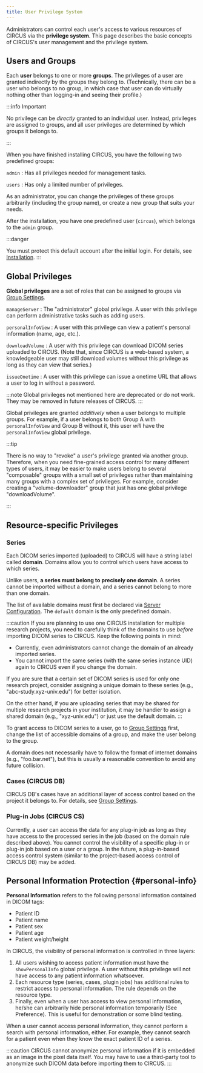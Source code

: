 ```yaml
---
title: User Privilege System
---
```


Administrators can control each user's access to various resources of CIRCUS via the **privilege system**. This page describes the basic concepts of CIRCUS's user management and the privilege system.

## Users and Groups

Each **user** belongs to one or more **groups**. The privileges of a user are granted indirectly by the groups they belong to. (Technically, there can be a user who belongs to no group, in which case that user can do virtually nothing other than logging-in and seeing their profile.)

:::info Important

No privilege can be _directly_ granted to an individual user. Instead, privileges are assigned to groups, and all user privileges are determined by which groups it belongs to.

:::

When you have finished installing CIRCUS, you have the following two predefined groups:

`admin`
: Has all privileges needed for management tasks.

`users`
: Has only a limited number of privileges.

As an administrator, you can change the privileges of these groups arbitrarily (including the group name), or create a new group that suits your needs.

After the installation, you have one predefined user (`circus`), which belongs to the `admin` group.

:::danger

You must protect this default account after the initial login. For details, see [Installation](installation.mdx).
:::

## Global Privileges

**Global privileges** are a set of roles that can be assigned to groups via [Group Settings](group-settings.md).

`manageServer`
: The "administrator" global privilege. A user with this privilege can perform administrative tasks such as adding users.

`personalInfoView`
: A user with this privilege can view a patient's personal information (name, age, etc.).

`downloadVolume`
: A user with this privilege can download DICOM series uploaded to CIRCUS. (Note that, since CIRCUS is a web-based system, a knowledgeable user may still download volumes without this privilege as long as they can view that series.)

`issueOnetime`
: A user with this privilege can issue a onetime URL that allows a user to log in without a password.

:::note
Global privileges not mentioned here are deprecated or do not work. They may be removed in future releases of CIRCUS.
:::

Global privileges are granted _additively_ when a user belongs to multiple groups. For example, if a user belongs to both Group A with `personalInfoView` and Group B without it, this user _will_ have the `personalInfoView` global privilege.

:::tip

There is no way to "revoke" a user's privilege granted via another group. Therefore, when you need fine-grained access control for many different types of users, it may be easier to make users belong to several "composable" groups with a small set of privileges rather than maintaining many groups with a complex set of privileges. For example, consider creating a "volume-downloader" group that just has one global privilege "downloadVolume".

:::

## Resource-specific Privileges

### Series

Each DICOM series imported (uploaded) to CIRCUS will have a string label called **domain**. Domains allow you to control which users have access to which series.

Unlike users, **a series must belong to precisely one domain**. A series cannot be imported without a domain, and a series cannot belong to more than one domain.

The list of available domains must first be declared via [Server Configuration](server-configuration.md). The `default` domain is the only predefined domain.

:::caution
If you are planning to use one CIRCUS installation for multiple research projects, you need to carefully think of the domains to use _before_ importing DICOM series to CIRCUS. Keep the following points in mind:

- Currently, even administrators cannot change the domain of an already imported series.
- You cannot import the same series (with the same series instance UID) again to CIRCUS even if you change the domain.

If you are sure that a certain set of DICOM series is used for only one research project, consider assigning a unique domain to these series (e.g., "abc-study.xyz-univ.edu") for better isolation.

On the other hand, if you are uploading series that may be shared for multiple research projects in your institution, it may be handier to assign a shared domain (e.g., "xyz-univ.edu") or just use the default domain.
:::

To grant access to DICOM series to a user, go to [Group Settings](group-settings.md) first, change the list of accessible domains of a group, and make the user belong to the group.

A domain does not necessarily have to follow the format of internet domains (e.g., "foo.bar.net"), but this is usually a reasonable convention to avoid any future collision.

### Cases (CIRCUS DB)

CIRCUS DB's cases have an additional layer of access control based on the project it belongs to. For details, see [Group Settings](group-settings.md#project-settings).

### Plug-in Jobs (CIRCUS CS)

Currently, a user can access the data for any plug-in job as long as they have access to the processed series in the job (based on the domain rule described above). You cannot control the visibility of a specific plug-in or plug-in job based on a user or a group. In the future, a plug-in-based access control system (similar to the project-based access control of CIRCUS DB) may be added.

## Personal Information Protection {#personal-info}

**Personal Information** refers to the following personal information contained in DICOM tags:

- Patient ID
- Patient name
- Patient sex
- Patient age
- Patient weight/height

In CIRCUS, the visibility of personal information is controlled in three layers:

1. All users wishing to access patient information must have the `showPersonalInfo` global privilege. A user without this privilege will not have access to any patient information whatsoever.
2. Each resource type (series, cases, plugin jobs) has additional rules to restrict access to personal information. The rule depends on the resource type.
3. Finally, even when a user has access to view personal information, he/she can arbitrarily hide personal information temporarily (See Preference). This is useful for demonstration or some blind testing.

When a user cannot access personal information, they cannot perform a search with personal information, either. For example, they cannot search for a patient even when they know the exact patient ID of a series.

:::caution
CIRCUS cannot anonymize personal information if it is embedded as an image in the pixel data itself. You may have to use a third-party tool to anonymize such DICOM data before importing them to CIRCUS.
:::
